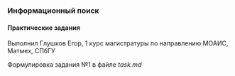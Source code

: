 ### Информационный поиск
#### Практические задания

Выполнил Глушков Егор, 1 курс магистратуры по направлению МОАИС, Матмех, СПбГУ

Формулировка задания №1 в файле *task.md*
